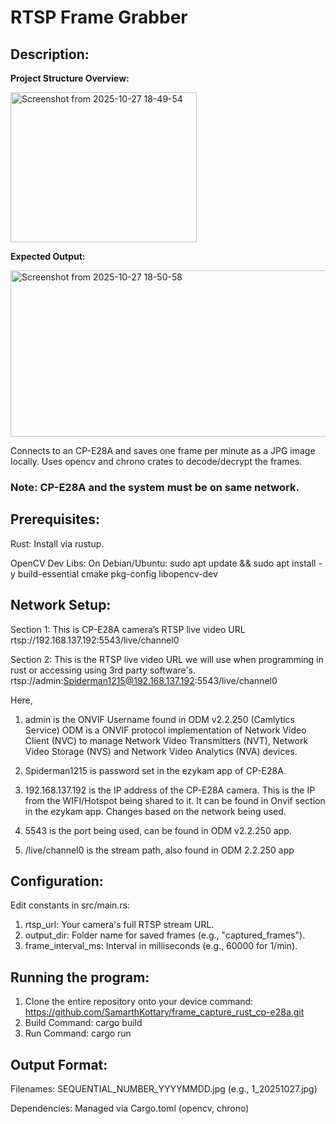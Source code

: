# RTSP Frame Grabber

## **Description:**
**Project Structure Overview:**

<img width="298" height="240" alt="Screenshot from 2025-10-27 18-49-54" src="https://github.com/user-attachments/assets/1baa7ccf-11f6-4caa-849f-bcadb8884980" />

**Expected Output:**

<img width="726" height="266" alt="Screenshot from 2025-10-27 18-50-58" src="https://github.com/user-attachments/assets/2c85272c-6d41-47ba-af72-3d201223e1df" />

Connects to an CP-E28A and saves one frame per minute as a JPG image locally. Uses opencv and chrono crates to decode/decrypt the frames.

### Note: CP-E28A and the system must be on same network.

## **Prerequisites:**

Rust: Install via rustup.

OpenCV Dev Libs: On Debian/Ubuntu: sudo apt update && sudo apt install -y build-essential cmake pkg-config libopencv-dev

## **Network Setup:**
Section 1:
This is CP-E28A camera’s RTSP live video URL
rtsp://192.168.137.192:5543/live/channel0

Section 2:
This is the RTSP live video URL we will use when programming in rust or accessing using 3rd party software's.
rtsp://admin:Spiderman1215@192.168.137.192:5543/live/channel0

Here,
1. admin is the ONVIF Username found in ODM v2.2.250 (Camlytics Service)
   ODM is a ONVIF protocol implementation of Network Video Client (NVC) to manage Network Video Transmitters (NVT), Network Video Storage (NVS) and Network Video Analytics (NVA) devices.

2. Spiderman1215 is password set in the ezykam app of CP-E28A.

3. 192.168.137.192 is the IP address of the CP-E28A camera.
   This is the IP from the WIFI/Hotspot being shared to it.
   It can be found in Onvif section in the ezykam app.
   Changes based on the network being used.

4. 5543 is the port being used, can be found in ODM v2.2.250 app.

5. /live/channel0 is the stream path, also found in ODM 2.2.250 app

## **Configuration:**

Edit constants in src/main.rs:
1. rtsp_url: Your camera's full RTSP stream URL.
2. output_dir: Folder name for saved frames (e.g., "captured_frames").
3. frame_interval_ms: Interval in milliseconds (e.g., 60000 for 1/min).

## **Running the program:**

1. Clone the entire repository onto your device command: https://github.com/SamarthKottary/frame_capture_rust_cp-e28a.git
2. Build Command: cargo build
3. Run Command: cargo run

## **Output Format:**

Filenames: SEQUENTIAL_NUMBER_YYYYMMDD.jpg (e.g., 1_20251027.jpg)

Dependencies:
Managed via Cargo.toml (opencv, chrono)
